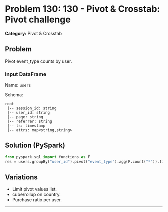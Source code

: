 # Problem 130: 130 - Pivot & Crosstab: Pivot challenge

**Category:** Pivot & Crosstab

## Problem
Pivot event_type counts by user.

### Input DataFrame
Name: `users`

Schema:
```
root
 |-- session_id: string
 |-- user_id: string
 |-- page: string
 |-- referrer: string
 |-- ts: timestamp
 |-- attrs: map<string,string>
```

## Solution (PySpark)
```python
from pyspark.sql import functions as F
res = users.groupBy("user_id").pivot("event_type").agg(F.count("*")).fillna(0)
```

## Variations
- Limit pivot values list.
- cube/rollup on country.
- Purchase ratio per user.

---
